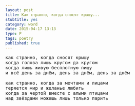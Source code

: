 ```yaml
---
layout: post
title: Как странно, когда сносят крышу...
stubtitle: yes
category: word
date: 2015-04-17 13:13
type: P
tags: poetry
published: true
---
```


<pre>
как странно, когда сносят крышу
когда голова лишь кругом да кругом
когда лишь живую бесплотную пищу
и всё день за днём, день за днём, день за днём

как странно, когда за мечтами и лицами
теряется мир и желанье любить
когда за чертой вместе с алыми птицами
над звёздами можешь лишь только парить
</pre>

